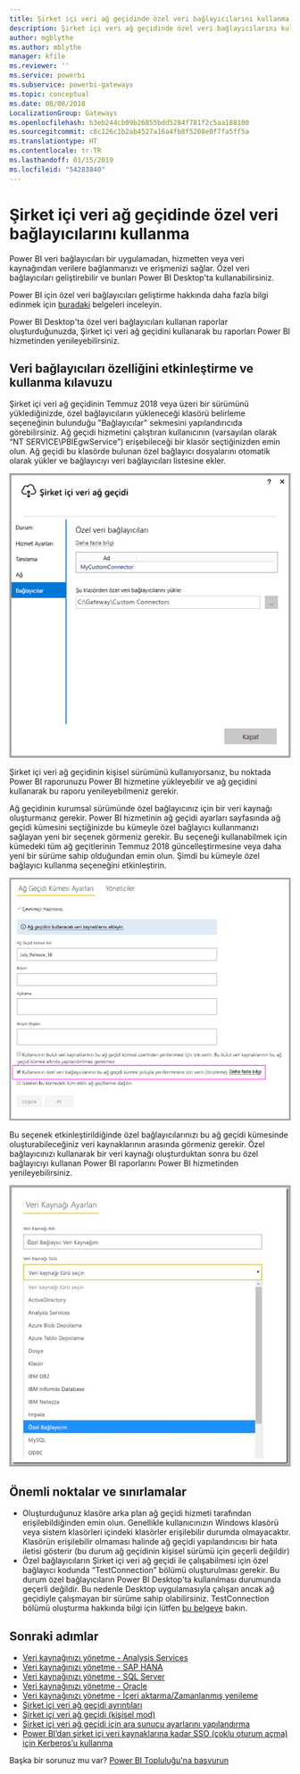 ```yaml
---
title: Şirket içi veri ağ geçidinde özel veri bağlayıcılarını kullanma
description: Şirket içi veri ağ geçidinde özel veri bağlayıcılarını kullanabilirsiniz.
author: mgblythe
ms.author: mblythe
manager: kfile
ms.reviewer: ''
ms.service: powerbi
ms.subservice: powerbi-gateways
ms.topic: conceptual
ms.date: 08/08/2018
LocalizationGroup: Gateways
ms.openlocfilehash: b3eb244cb09b26855bdd5284f781f2c5aa188100
ms.sourcegitcommit: c8c126c1b2ab4527a16a4fb8f5208e0f7fa5ff5a
ms.translationtype: HT
ms.contentlocale: tr-TR
ms.lasthandoff: 01/15/2019
ms.locfileid: "54283840"
---
```

# <a name="use-custom-data-connectors-with-the-on-premises-data-gateway"></a>Şirket içi veri ağ geçidinde özel veri bağlayıcılarını kullanma

Power BI veri bağlayıcıları bir uygulamadan, hizmetten veya veri kaynağından verilere bağlanmanızı ve erişmenizi sağlar. Özel veri bağlayıcıları geliştirebilir ve bunları Power BI Desktop'ta kullanabilirsiniz.

Power BI için özel veri bağlayıcıları geliştirme hakkında daha fazla bilgi edinmek için [buradaki](http://aka.ms/dataconnectors) belgeleri inceleyin.

Power BI Desktop'ta özel veri bağlayıcıları kullanan raporlar oluşturduğunuzda, Şirket içi veri ağ geçidini kullanarak bu raporları Power BI hizmetinden yenileyebilirsiniz.

## <a name="here-is-a-guide-on-how-to-enable-and-use-this-capability"></a>Veri bağlayıcıları özelliğini etkinleştirme ve kullanma kılavuzu

Şirket içi veri ağ geçidinin Temmuz 2018 veya üzeri bir sürümünü yüklediğinizde, özel bağlayıcıların yükleneceği klasörü belirleme seçeneğinin bulunduğu "Bağlayıcılar" sekmesini yapılandırıcıda görebilirsiniz. Ağ geçidi hizmetini çalıştıran kullanıcının (varsayılan olarak “NT SERVICE\PBIEgwService”) erişebileceği bir klasör seçtiğinizden emin olun. Ağ geçidi bu klasörde bulunan özel bağlayıcı dosyalarını otomatik olarak yükler ve bağlayıcıyı veri bağlayıcıları listesine ekler.

![Özel bağlayıcı 1](media/service-gateway-custom-connectors/gateway-onprem-customconnector1.png)

Şirket içi veri ağ geçidinin kişisel sürümünü kullanıyorsanız, bu noktada Power BI raporunuzu Power BI hizmetine yükleyebilir ve ağ geçidini kullanarak bu raporu yenileyebilmeniz gerekir.

Ağ geçidinin kurumsal sürümünde özel bağlayıcınız için bir veri kaynağı oluşturmanız gerekir. Power BI hizmetinin ağ geçidi ayarları sayfasında ağ geçidi kümesini seçtiğinizde bu kümeyle özel bağlayıcı kullanmanızı sağlayan yeni bir seçenek görmeniz gerekir. Bu seçeneği kullanabilmek için kümedeki tüm ağ geçitlerinin Temmuz 2018 güncelleştirmesine veya daha yeni bir sürüme sahip olduğundan emin olun. Şimdi bu kümeyle özel bağlayıcı kullanma seçeneğini etkinleştirin.

![Özel bağlayıcı 2](media/service-gateway-custom-connectors/gateway-onprem-customconnector2.png)

Bu seçenek etkinleştirildiğinde özel bağlayıcılarınızı bu ağ geçidi kümesinde oluşturabileceğiniz veri kaynaklarının arasında görmeniz gerekir. Özel bağlayıcınızı kullanarak bir veri kaynağı oluşturduktan sonra bu özel bağlayıcıyı kullanan Power BI raporlarını Power BI hizmetinden yenileyebilirsiniz.

![Özel bağlayıcı 3](media/service-gateway-custom-connectors/gateway-onprem-customconnector3.png)

## <a name="considerations-and-limitations"></a>Önemli noktalar ve sınırlamalar

* Oluşturduğunuz klasöre arka plan ağ geçidi hizmeti tarafından erişilebildiğinden emin olun. Genellikle kullanıcınızın Windows klasörü veya sistem klasörleri içindeki klasörler erişilebilir durumda olmayacaktır. Klasörün erişilebilir olmaması halinde ağ geçidi yapılandırıcısı bir hata iletisi gösterir (bu durum ağ geçidinin kişisel sürümü için geçerli değildir)
* Özel bağlayıcıların Şirket içi veri ağ geçidi ile çalışabilmesi için özel bağlayıcı kodunda “TestConnection” bölümü oluşturulması gerekir. Bu durum özel bağlayıcıların Power BI Desktop'ta kullanılması durumunda geçerli değildir. Bu nedenle Desktop uygulamasıyla çalışan ancak ağ geçidiyle çalışmayan bir sürüme sahip olabilirsiniz. TestConnection bölümü oluşturma hakkında bilgi için lütfen [bu belgeye](https://github.com/Microsoft/DataConnectors/blob/master/docs/m-extensions.md#implementing-testconnection-for-gateway-support) bakın.

## <a name="next-steps"></a>Sonraki adımlar

* [Veri kaynağınızı yönetme - Analysis Services](service-gateway-enterprise-manage-ssas.md)  
* [Veri kaynağınızı yönetme - SAP HANA](service-gateway-enterprise-manage-sap.md)  
* [Veri kaynağınızı yönetme - SQL Server](service-gateway-enterprise-manage-sql.md)  
* [Veri kaynağınızı yönetme - Oracle](service-gateway-onprem-manage-oracle.md)  
* [Veri kaynağınızı yönetme - İçeri aktarma/Zamanlanmış yenileme](service-gateway-enterprise-manage-scheduled-refresh.md)  
* [Şirket içi veri ağ geçidi ayrıntıları](service-gateway-onprem-indepth.md)  
* [Şirket içi veri ağ geçidi (kişisel mod)](service-gateway-personal-mode.md)
* [Şirket içi veri ağ geçidi için ara sunucu ayarlarını yapılandırma](service-gateway-proxy.md)  
* [Power BI’dan şirket içi veri kaynaklarına kadar SSO (çoklu oturum açma) için Kerberos’u kullanma](service-gateway-sso-kerberos.md)  

Başka bir sorunuz mu var? [Power BI Topluluğu'na başvurun](http://community.powerbi.com/)
